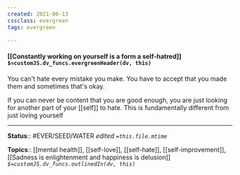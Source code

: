 ```yaml
---
created: 2021-06-13
cssclass: evergreen
tags: evergreen

---
```


#### [[Constantly working on yourself is a form a self-hatred]] `$=customJS.dv_funcs.evergreenHeader(dv, this)`

You can't hate every mistake you make. You have to accept that you made them and sometimes that's okay. 

If you can never be content that you are good enough, you are just looking for another part of your [[self]] to hate. This is fundamentally different from just loving yourself

---

**Status**:: #EVER/SEED/WATER 
*edited `=this.file.mtime`*

**Topics**:: [[mental health]], [[self-love]], [[self-hate]], [[self-improvement]], [[Sadness is enlightenment and happiness is delusion]]
*`$=customJS.dv_funcs.outlinedIn(dv, this)`*

